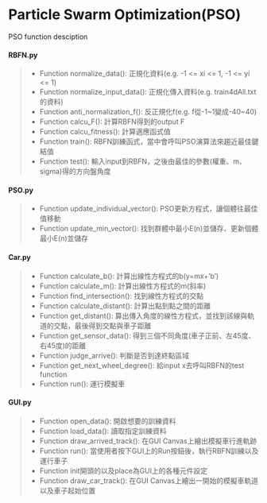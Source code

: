 #  Particle Swarm Optimization(PSO)
PSO function desciption

#### RBFN.py
>* Function normalize_data(): 正規化資料(e.g. -1 <= xi <= 1, -1 <= yi <= 1)
>* Function normalize_input_data(): 正規化傳入資料(e.g. train4dAll.txt的資料)
>* Function anti_normalization_f(): 反正規化f(e.g. f從-1~1變成-40~40)
>* Function calcu_F(): 計算RBFN得到的output F
>* Function calcu_fitness(): 計算適應函式值
>* Function train(): RBFN訓練函式，當中會呼叫PSO演算法來趨近最佳鍵結值
>* Function test(): 輸入input到RBFN，之後由最佳的參數(權重、m、sigma)得的方向盤角度

#### PSO.py
>* Function update_individual_vector(): PSO更新方程式，讓個體往最佳值移動
>* Function update_min_vector(): 找到群體中最小E(n)並儲存、更新個體最小E(n)並儲存

#### Car.py
>* Function calculate_b(): 計算出線性方程式的b(y=mx+’b’)
>* Function calculate_m(): 計算出線性方程式的m(斜率)
>* Function find_intersection(): 找到線性方程式的交點
>* Function calculate_distant(): 計算出點到點之間的距離
>* Function get_distant(): 算出傳入角度的線性方程式，並找到該線與軌道的交點，最後得到交點與車子距離
>* Function get_sensor_data(): 得到三個不同角度(車子正前、左45度、右45度)的距離
>* Function judge_arrive(): 判斷是否到達終點區域
>* Function get_next_wheel_degree(): 給input x去呼叫RBFN的test function
>* Function run(): 運行模擬車

#### GUI.py
>* Function open_data(): 開啟想要的訓練資料
>* Function load_data(): 讀取指定訓練資料
>* Function draw_arrived_track(): 在GUI Canvas上繪出模擬車行進軌跡
>* Function run(): 當使用者按下GUI上的Run按鈕後，執行RBFN訓練以及運行車子
>* Function init開頭的以及place為GUI上的各種元件設定
>* Function draw_car_track(): 在GUI Canvas上繪出一開始的模擬車軌道以及車子起始位置
